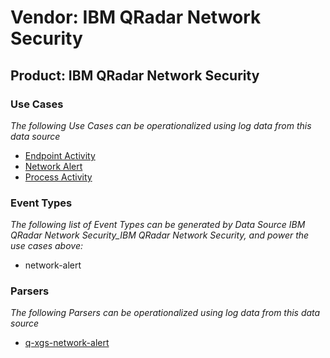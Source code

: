 Vendor: IBM QRadar Network Security
===================================
Product: IBM QRadar Network Security
------------------------------------

### Use Cases

_The following Use Cases can be operationalized using log data from this data source_

* [Endpoint Activity](usecase_endpoint_activity.md)
* [Network Alert](usecase_network_alert.md)
* [Process Activity](usecase_process_activity.md)


### Event Types

_The following list of Event Types can be generated by Data Source IBM QRadar Network Security_IBM QRadar Network Security, and power the use cases above:_

- network-alert


### Parsers

_The following Parsers can be operationalized using log data from this data source_

* [q-xgs-network-alert](parserContent_q-xgs-network-alert.md)
